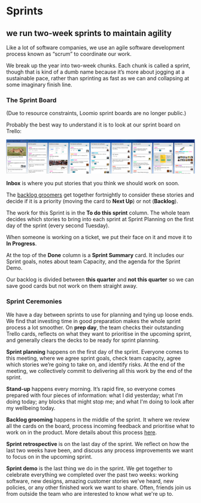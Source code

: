 # Sprints

## we run two-week sprints to maintain agility

Like a lot of software companies, we use an agile software development process known as “scrum” to coordinate our work.

We break up the year into two-week chunks. Each chunk is called a sprint, though that is kind of a dumb name because it’s more about jogging at a sustainable pace, rather than sprinting as fast as we can and collapsing at some imaginary finish line.

### The Sprint Board

(Due to resource constraints, Loomio sprint boards are no longer public.)

Probably the best way to understand it is to look at our sprint board on Trello:

[![Loomio's Sprint Board on Trello](img/loomio-sprint-trello-board.png)](http://loomio.coop/img/loomio-sprint-trello-board.png)

**Inbox** is where you put stories that you think we should work on soon.

The [backlog groomers](product_prioritisation.html) get together fortnightly to consider these stories and decide if it is a priority (moving the card to **Next Up**) or not (**Backlog**).

The work for this Sprint is in the **To do this sprint** column. The whole team decides which stories to bring into each sprint at Sprint Planning on the first day of the sprint (every second Tuesday).

When someone is working on a ticket, we put their face on it and move it to **In Progress**.

At the top of the **Done** column is a **Sprint Summary** card. It includes our Sprint goals, notes about team Capacity, and the agenda for the Sprint Demo.

Our backlog is divided between **this quarter** and **not this quarter** so we can save good cards but not work on them straight away.

### Sprint Ceremonies

We have a day between sprints to use for planning and tying up loose ends. We find that investing time in good preparation makes the whole sprint process a lot smoother. On **prep day**, the team checks their outstanding Trello cards, reflects on what they want to prioritise in the upcoming sprint, and generally clears the decks to be ready for sprint planning.

**Sprint planning** happens on the first day of the sprint. Everyone comes to this meeting, where we agree sprint goals, check team capacity, agree which stories we’re going to take on, and identify risks. At the end of the meeting, we collectively commit to delivering all this work by the end of the sprint.

**Stand-up** happens every morning. It’s rapid fire, so everyone comes prepared with four pieces of information: what I did yesterday; what I'm doing today; any blocks that might stop me; and what I'm doing to look after my wellbeing today.

**Backlog grooming** happens in the middle of the sprint. It where we review all the cards on the board, process incoming feedback and  prioritise what to work on in the product. More details about this process [here](product_prioritisation.html).

**Sprint retrospective** is on the last day of the sprint. We reflect on how the last two weeks have been, and discuss any process improvements we want to focus on in the upcoming sprint.

**Sprint demo** is the last thing we do in the sprint. We get together to celebrate everything we completed over the past two weeks: working software, new designs, amazing customer stories we’ve heard, new policies, or any other finished work we want to share. Often, friends join us from outside the team who are interested to know what we're up to.
